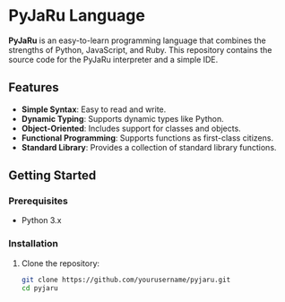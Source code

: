 # PyJaRu Language

**PyJaRu** is an easy-to-learn programming language that combines the strengths of Python, JavaScript, and Ruby. This repository contains the source code for the PyJaRu interpreter and a simple IDE.

## Features

- **Simple Syntax**: Easy to read and write.
- **Dynamic Typing**: Supports dynamic types like Python.
- **Object-Oriented**: Includes support for classes and objects.
- **Functional Programming**: Supports functions as first-class citizens.
- **Standard Library**: Provides a collection of standard library functions.

## Getting Started

### Prerequisites

- Python 3.x

### Installation

1. Clone the repository:
   ```bash
   git clone https://github.com/yourusername/pyjaru.git
   cd pyjaru

